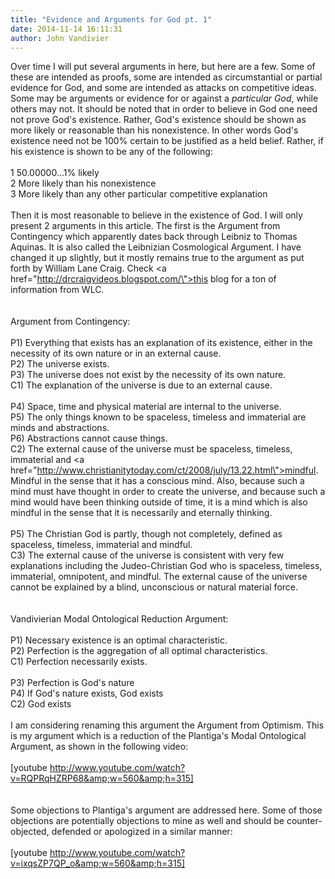 ```yaml
---
title: "Evidence and Arguments for God pt. 1"
date: 2014-11-14 16:11:31
author: John Vandivier
---
```




Over time I will put several arguments in here, but here are a few. Some of these are intended as proofs, some are intended as circumstantial or partial evidence for God, and some are intended as attacks on competitive ideas. Some may be arguments or evidence for or against a <i>particular God</i>, while others may not. It should be noted that in order to believe in God one need not prove God's existence. Rather, God's existence should be shown as more likely or reasonable than his nonexistence. In other words God's existence need not be 100% certain to be justified as a held belief. Rather, if his existence is shown to be any of the following:<br /><br />1 50.00000...1% likely<br />2 More likely than his nonexistence<br />3 More likely than any other particular competitive explanation<br /><br />Then it is most reasonable to believe in the existence of God. I will only present 2 arguments in this article. The first is the Argument from Contingency which apparently dates back through Leibniz to Thomas Aquinas. It is also called the Leibnizian Cosmological Argument. I have changed it up slightly, but it mostly remains true to the argument as put forth by William Lane Craig. Check <a href=\"http://drcraigvideos.blogspot.com/\">this blog</a> for a ton of information from WLC.<br /><br /><br />Argument from Contingency:<br /><br />P1) Everything that exists has an explanation of its existence, either in the necessity of its own nature or in an external cause.<br />P2) The universe exists.<br />P3) The universe does not exist by the necessity of its own nature.<br />C1) The explanation of the universe is due to an external cause.<br /><br />P4) Space, time and physical material are internal to the universe.<br />P5) The only things known to be spaceless, timeless and immaterial are minds and abstractions.<br />P6) Abstractions cannot cause things.<br />C2) The external cause of the universe must be spaceless, timeless, immaterial and <a href=\"http://www.christianitytoday.com/ct/2008/july/13.22.html\">mindful</a>. Mindful in the sense that it has a conscious mind. Also, because such a mind must have thought in order to create the universe, and because such a mind would have been thinking outside of time, it is a mind which is also mindful in the sense that it is necessarily and eternally thinking.<br /><br />P5) The Christian God is partly, though not completely, defined as spaceless, timeless, immaterial and mindful.<br />C3) The external cause of the universe is consistent with very few explanations including the Judeo-Christian God who is spaceless, timeless, immaterial, omnipotent, and mindful. The external cause of the universe cannot be explained by a blind, unconscious or natural material force.<br /><br /><br />Vandivierian Modal Ontological Reduction Argument:<br /><br />P1) Necessary existence is an optimal characteristic.<br />P2) Perfection is the aggregation of all optimal characteristics.<br />C1) Perfection necessarily exists.<br /><br />P3) Perfection is God's nature<br />P4) If God's nature exists, God exists<br />C2) God exists<br /><br />I am considering renaming this argument the Argument from Optimism. This is my argument which is a reduction of the Plantiga's Modal Ontological Argument, as shown in the following video:<br /><br />[youtube http://www.youtube.com/watch?v=RQPRqHZRP68&amp;w=560&amp;h=315]<br /><br /><br />Some objections to Plantiga's argument are addressed here. Some of those objections are potentially objections to mine as well and should be counter-objected, defended or apologized in a similar manner:<br /><br />[youtube http://www.youtube.com/watch?v=ixqsZP7QP_o&amp;w=560&amp;h=315]<br />